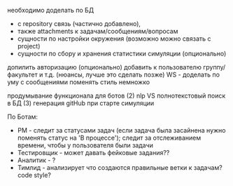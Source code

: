 необходимо доделать по БД 
- с repository связь (частично добавлено), 
- также attachments к задачам/сообщениям/вопросам
- сущности по настройки окружения (возможно можно связать с project)
- сущности по сбору и хранения статистики симуляции (опционально)

допилить авторизацию (опционально)
добавить к пользователю группу/факультет и т.д. (нюансы, лучше это сделать позже)
WS - доделать по уму
с сообщениями поменять стиль немножко 


продумывание функционала для ботов (2)
nlp VS полнотекстовый поиск в БД (3)
генерация gitHub при старте симуляции

По Ботам:
- PM - следит за статусами задач (если задача была засайнена нужно поменять статус на 'В процессе');
    следит за отслеживанием времени, чтобы у пользователя были задачи 
- Тестировщик - может давать фейковые задания??
- Аналитик - ?
- Тимлид  - анализирует что создаются правильные ветки к задачам? code style?    
    
